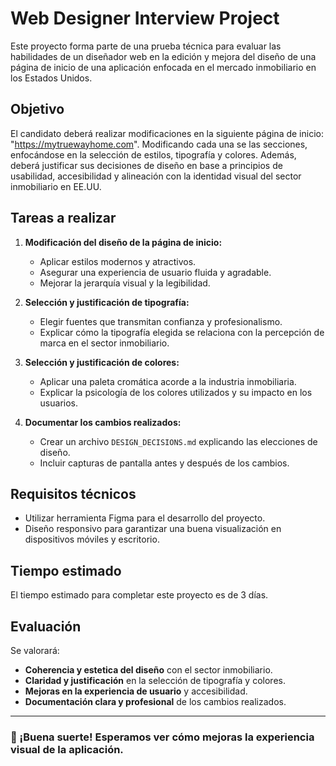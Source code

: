 # Web Designer Interview Project

Este proyecto forma parte de una prueba técnica para evaluar las habilidades de un diseñador web en la edición y mejora del diseño de una página de inicio de una aplicación enfocada en el mercado inmobiliario en los Estados Unidos.

## Objetivo

El candidato deberá realizar modificaciones en la siguiente página de inicio: "https://mytruewayhome.com". Modificando cada una se las secciones, enfocándose en la selección de estilos, tipografía y colores. Además, deberá justificar sus decisiones de diseño en base a principios de usabilidad, accesibilidad y alineación con la identidad visual del sector inmobiliario en EE.UU.

## Tareas a realizar

1. **Modificación del diseño de la página de inicio:**
   - Aplicar estilos modernos y atractivos.
   - Asegurar una experiencia de usuario fluida y agradable.
   - Mejorar la jerarquía visual y la legibilidad.
   
2. **Selección y justificación de tipografía:**
   - Elegir fuentes que transmitan confianza y profesionalismo.
   - Explicar cómo la tipografía elegida se relaciona con la percepción de marca en el sector inmobiliario.

3. **Selección y justificación de colores:**
   - Aplicar una paleta cromática acorde a la industria inmobiliaria.
   - Explicar la psicología de los colores utilizados y su impacto en los usuarios.

4. **Documentar los cambios realizados:**
   - Crear un archivo `DESIGN_DECISIONS.md` explicando las elecciones de diseño.
   - Incluir capturas de pantalla antes y después de los cambios.

## Requisitos técnicos

- Utilizar herramienta Figma para el desarrollo del proyecto.
- Diseño responsivo para garantizar una buena visualización en dispositivos móviles y escritorio.

## Tiempo estimado

El tiempo estimado para completar este proyecto es de 3 días.

## Evaluación

Se valorará:

- **Coherencia y estetica del diseño** con el sector inmobiliario.
- **Claridad y justificación** en la selección de tipografía y colores.
- **Mejoras en la experiencia de usuario** y accesibilidad.
- **Documentación clara y profesional** de los cambios realizados.

---

### 🚀 ¡Buena suerte! Esperamos ver cómo mejoras la experiencia visual de la aplicación.

